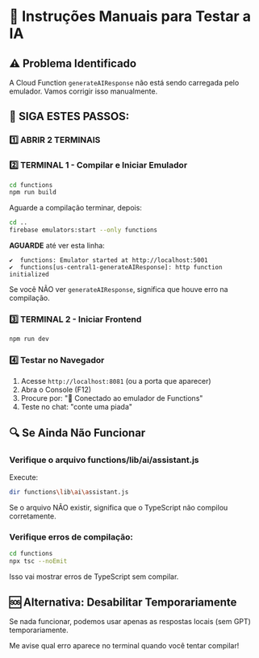 # 🔧 Instruções Manuais para Testar a IA

## ⚠️ Problema Identificado

A Cloud Function `generateAIResponse` não está sendo carregada pelo emulador. Vamos corrigir isso manualmente.

## 📝 SIGA ESTES PASSOS:

### 1️⃣ ABRIR 2 TERMINAIS

### 2️⃣ TERMINAL 1 - Compilar e Iniciar Emulador

```bash
cd functions
npm run build
```

Aguarde a compilação terminar, depois:

```bash
cd ..
firebase emulators:start --only functions
```

**AGUARDE** até ver esta linha:
```
✔  functions: Emulator started at http://localhost:5001
✔  functions[us-central1-generateAIResponse]: http function initialized
```

Se você NÃO ver `generateAIResponse`, significa que houve erro na compilação.

### 3️⃣ TERMINAL 2 - Iniciar Frontend

```bash
npm run dev
```

### 4️⃣ Testar no Navegador

1. Acesse `http://localhost:8081` (ou a porta que aparecer)
2. Abra o Console (F12)
3. Procure por: "🔧 Conectado ao emulador de Functions"
4. Teste no chat: "conte uma piada"

## 🔍 Se Ainda Não Funcionar

### Verifique o arquivo functions/lib/ai/assistant.js

Execute:
```bash
dir functions\lib\ai\assistant.js
```

Se o arquivo NÃO existir, significa que o TypeScript não compilou corretamente.

### Verifique erros de compilação:

```bash
cd functions
npx tsc --noEmit
```

Isso vai mostrar erros de TypeScript sem compilar.

## 🆘 Alternativa: Desabilitar Temporariamente

Se nada funcionar, podemos usar apenas as respostas locais (sem GPT) temporariamente.

Me avise qual erro aparece no terminal quando você tentar compilar!




